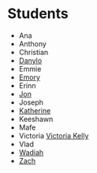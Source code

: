 # Students

- Ana
- Anthony
- Christian
- [Danylo](https://danylokorotin.github.io/scripting_for_the_web/)
- Emmie
- [Emory](https://github.com/oceanhymn/EmoryClassAssignments)
- Erinn
- [Jon](https://github.com/jonsterncharles/scriptingfortheweb.git)
- Joseph
- [Katherine](https://github.com/klousell/SFTW)
- Keeshawn
- Mafe
- Victoria [Victoria Kelly](https://github.com/vkellyy/classAssignments)
- Vlad
- [Wadiah](https://github.com/wadiah/ScriptingForTheWeb2019)
- [Zach](https://github.com/ZachGemo/ScriptingForTheWeb.git)
